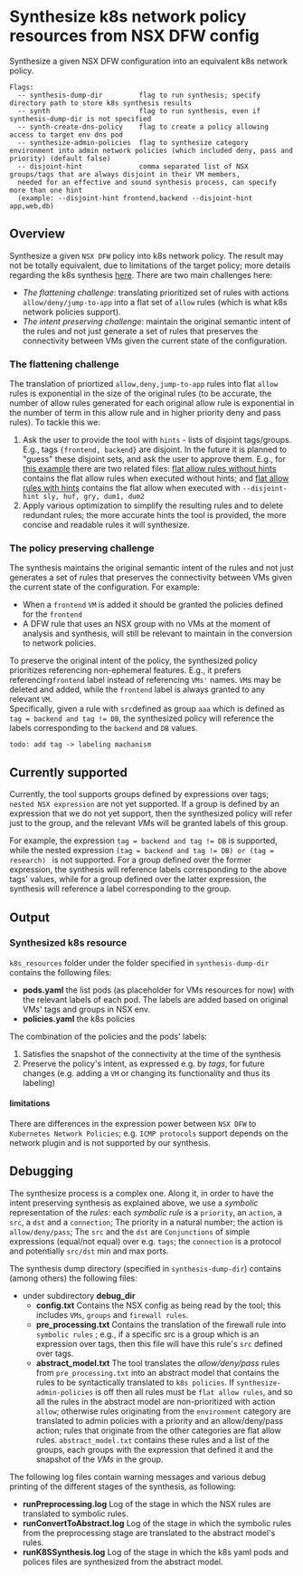 # Synthesize k8s network policy resources from NSX DFW config

Synthesize a given NSX DFW configuration into an equivalent k8s network policy. 

```
Flags:
  -- synthesis-dump-dir         flag to run synthesis; specify directory path to store k8s synthesis results
  -- synth                      flag to run synthesis, even if synthesis-dump-dir is not specified
  -- synth-create-dns-policy    flag to create a policy allowing access to target env dns pod
  -- synthesize-admin-policies  flag to synthesize category environment into admin network policies (which included deny, pass and priority) (default false)
  -- disjoint-hint              comma separated list of NSX groups/tags that are always disjoint in their VM members, 
  needed for an effective and sound synthesis process, can specify more than one hint 
  (example: --disjoint-hint frontend,backend --disjoint-hint app,web,db) 
```

## Overview
Synthesize a given `NSX DFW` policy into k8s network policy.
The result may not be totally equivalent, due to limitations of the target policy; more details regarding the k8s synthesis [here](#limitation).
There are two main challenges here: 
* *The flattening challenge*: translating prioritized set of rules with actions `allow/deny/jump-to-app` into a flat set of  `allow` rules (which is what k8s network policies support).
* *The intent preserving challenge*: maintain the original semantic intent of the rules
and not just generate a set of rules that preserves the connectivity between VMs given the current state of the configuration.


### The flattening challenge
The translation of priortized `allow,deny,jump-to-app` rules into flat `allow` rules is exponential in the size of the
original rules (to be accurate, the number of allow rules generated for each original allow rule is
exponential in the number of term in this allow rule and in higher priority deny and pass rules). To tackle this we:
1. Ask the user to provide the tool with `hints` -  lists of disjoint tags/groups.
E.g., tags `{frontend, backend}` are disjoint.
In the future it is planned to "guess" these disjoint sets, and ask the user to approve them. E.g., 
for [this example](pkg/data/exampleHint.go) there are two related files: [flat allow rules without hints](pkg/synthesis/tests_expected_output/abstract_models/ExampleHintsDisjoint_NoHint_NoHint.txt)
contains the flat allow rules when executed without hints; and [flat allow rules with hints](pkg/synthesis/tests_expected_output/abstract_models/ExampleHintsDisjoint.txt) 
contains the flat allow when executed with `--disjoint-hint sly, huf, gry, dum1, dum2` 
2. Apply various optimization to simplify the resulting rules and to delete redundant rules; the more accurate hints the
tool is provided, the more concise and readable rules it will synthesize.  

### The policy preserving challenge
The synthesis maintains the original semantic intent of the rules
and not just generates a set of rules that preserves the connectivity between VMs given the current state of the configuration.
For example:
* When a `frontend` `VM` is added it should be granted the policies defined for the `frontend`
* A DFW rule that uses an NSX group with no VMs at the moment of analysis and synthesis,
will still be relevant to maintain in the conversion to network policies.

To preserve the original intent of the policy, the synthesized policy prioritizes referencing non-ephemeral features.
E.g., it prefers referencing`frontend` label instead of referencing `VMs'` names. `VM`s may be deleted and added, while
the `frontend` label is always granted to any relevant `VM`.  
Specifically,  given a rule with `src`defined as group `aaa` which is defined as `tag = backend and tag != DB`,
the synthesized policy will reference the labels corresponding to the `backend` and `DB`  values.

`todo: add tag -> labeling machanism` 

## Currently supported
Currently, the tool supports groups defined by expressions over tags; `nested NSX expression` are not yet supported.
If a group is defined by an expression that we do not yet support, then the synthesized policy will refer just to the group, 
and the relevant *VM*s will be granted labels of this group.

For example, the expression `tag = backend and tag != DB` is supported, while the nested expression
`(tag = backend and tag != DB) or (tag = research) ` is not supported. For a group defined over the former expression,
the synthesis will reference labels corresponding to the above tags' values, while for a group defined over the latter 
expression, the synthesis will reference a label corresponding to the group.

## Output
### Synthesized k8s resource
`k8s_resources` folder under the folder specified in `synthesis-dump-dir` contains the following files:
* **pods.yaml** the list pods (as placeholder for VMs resources for now) with the relevant labels of each pod.
The labels are added based on original VMs' tags and groups in NSX env. 
* **policies.yaml** the k8s policies

The combination of the policies and the pods' labels:
1. Satisfies the snapshot of the connectivity at the time of the synthesis
2. Preserve the policy's intent, as expressed e.g. by *tags*, for future changes 
(e.g. adding a `VM` or changing its functionality and thus its labeling)


<a id="limitation"></a>
#### limitations
There are differences in the expression power between `NSX DFW` to `Kubernetes Network Policies`; e.g. `ICMP protocols`
support depends on the network plugin and is not supported by our synthesis. 

## Debugging
The synthesize process is a complex one. Along it, in order to have the intent preserving synthesis as explained above,
we use a *symbolic* representation of the *rules*: each *symbolic rule* is a `priority`, an `action`, a
`src`, a `dst` and a `connection`; The priority in a natural number; the action is `allow/deny/pass`; The `src` and the `dst` are `Conjunctions` of simple expressions 
(equal/not equal) over e.g. `tags`;  the `connection` is a protocol and potentially `src/dst` min and max ports.

The synthesis dump directory (specified in `synthesis-dump-dir`) contains (among others) the following files:
* under subdirectory **debug_dir**
  * **config.txt** Contains the NSX config as being read by the tool; this includes `VMs`, `groups` and `firewall rules`.
  * **pre_processing.txt** Contains the translation of the firewall rule into `symbolic rules` ; e.g., if a specific 
src is a group which is an expression over tags, then this file will have this rule's `src` defined over tags.
  * **abstract_model.txt** The tool translates the *allow/deny/pass* rules from `pre_processing.txt` into an abstract model that
    contains the rules to be syntactically translated to `k8s policies`. If `synthesize-admin-policies`  is off then all rules must
    be `flat allow rules`, and so all the rules in the abstract model are non-prioritized with action `allow`;
    otherwise rules originating from the `environment` category are translated to admin policies with
    a priority and an allow/deny/pass action; rules that originate from the other categories are flat allow rules.
  `abstract_model.txt` contains these rules and a list of the groups, each groups with the expression that defined
  it and the snapshot of the *VMs* in the group. 

 The following log files contain warning messages and various debug printing of the different stages
 of the synthesis, as following:

  * **runPreprocessing.log** Log of the stage in which the NSX rules are translated to symbolic rules.
  * **runConvertToAbstract.log** Log of the stage in which the symbolic rules from the preprocessing stage 
are translated to the abstract model's rules.  
  * **runK8SSynthesis.log** Log of the stage in which the k8s yaml pods and polices files are synthesized from 
the abstract model.
